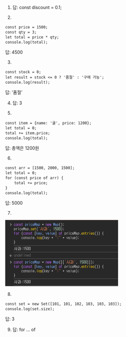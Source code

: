 1. 답: const discount = 0.1;

2.

```
const price = 1500;
const qty = 3;
let total = price * qty;
console.log(total);
```

답: 4500

3.

```
const stock = 0;
let result = stock <= 0 ? '품절' : '구매 가능';
console.log(result);
```

답: '품절'

4. 답: 3

5.

```
const item = {name: '귤', price: 1200};
let total = 0;
total += item.price;
console.log(total);
```

답: 총액은 1200원

6.

```
const arr = [1500, 2000, 1500];
let total = 0;
for (const price of arr) {
    total += price;
}
console.log(total);
```

답: 5000

7.

![alt text](image.png)

8.

```
const set = new Set([101, 101, 102, 103, 103, 103]);
console.log(set.size);
```

답: 3

9. 답: for ... of
